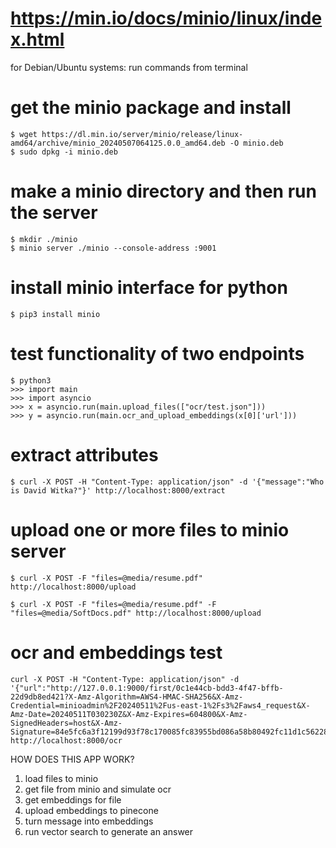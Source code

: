 # https://min.io/docs/minio/linux/index.html

for Debian/Ubuntu systems:
run commands from terminal

# get the minio package and install
```
$ wget https://dl.min.io/server/minio/release/linux-amd64/archive/minio_20240507064125.0.0_amd64.deb -O minio.deb
$ sudo dpkg -i minio.deb
```

# make a minio directory and then run the server
```
$ mkdir ./minio
$ minio server ./minio --console-address :9001
```

# install minio interface for python
```
$ pip3 install minio
```

# test functionality of two endpoints
```
$ python3
>>> import main
>>> import asyncio
>>> x = asyncio.run(main.upload_files(["ocr/test.json"]))
>>> y = asyncio.run(main.ocr_and_upload_embeddings(x[0]['url']))
```

# extract attributes
```
$ curl -X POST -H "Content-Type: application/json" -d '{"message":"Who is David Witka?"}' http://localhost:8000/extract
```

# upload one or more files to minio server
```
$ curl -X POST -F "files=@media/resume.pdf" http://localhost:8000/upload

$ curl -X POST -F "files=@media/resume.pdf" -F "files=@media/SoftDocs.pdf" http://localhost:8000/upload
```

# ocr and embeddings test
```
curl -X POST -H "Content-Type: application/json" -d '{"url":"http://127.0.0.1:9000/first/0c1e44cb-bdd3-4f47-bffb-22d9db8ed421?X-Amz-Algorithm=AWS4-HMAC-SHA256&X-Amz-Credential=minioadmin%2F20240511%2Fus-east-1%2Fs3%2Faws4_request&X-Amz-Date=20240511T030230Z&X-Amz-Expires=604800&X-Amz-SignedHeaders=host&X-Amz-Signature=84e5fc6a3f12199d93f78c170085fc83955bd086a58b80492fc11d1c56228443"}' http://localhost:8000/ocr
```

HOW DOES THIS APP WORK?
1. load files to minio
2. get file from minio and simulate ocr
3. get embeddings for file
4. upload embeddings to pinecone
5. turn message into embeddings
6. run vector search to generate an answer
